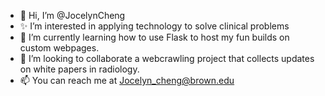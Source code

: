 - 👋 Hi, I’m @JocelynCheng
- ✨ I’m interested in applying technology to solve clinical problems
- 🌱 I’m currently learning how to use Flask to host my fun builds on custom webpages.
- 💞️ I’m looking to collaborate a webcrawling project that collects updates on white papers in radiology.
- 📫 You can reach me at Jocelyn_cheng@brown.edu

<!---
JocelynCheng/JocelynCheng is a ✨ special ✨ repository because its `README.md` (this file) appears on your GitHub profile.
You can click the Preview link to take a look at your changes.
--->
